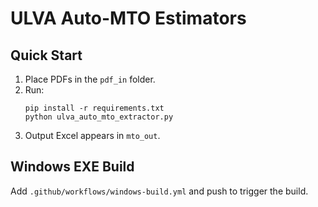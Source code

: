 # ULVA Auto-MTO Estimators

## Quick Start

1. Place PDFs in the `pdf_in` folder.
2. Run:
   ```
   pip install -r requirements.txt
   python ulva_auto_mto_extractor.py
   ```
3. Output Excel appears in `mto_out`.

## Windows EXE Build

Add `.github/workflows/windows-build.yml` and push to trigger the build.

